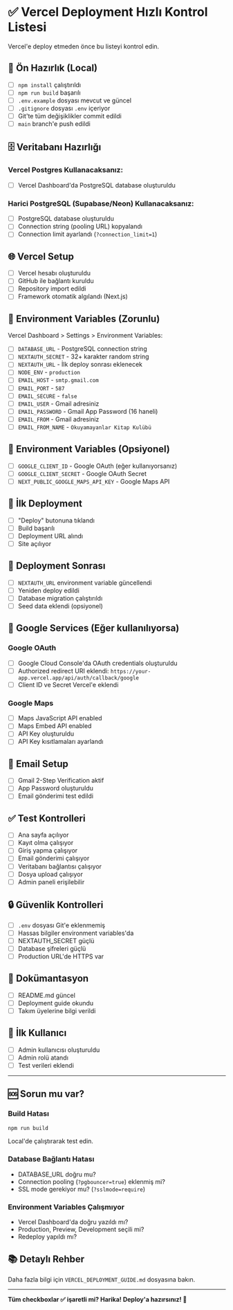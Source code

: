 # ✅ Vercel Deployment Hızlı Kontrol Listesi

Vercel'e deploy etmeden önce bu listeyi kontrol edin.

## 🔧 Ön Hazırlık (Local)

- [ ] `npm install` çalıştırıldı
- [ ] `npm run build` başarılı
- [ ] `.env.example` dosyası mevcut ve güncel
- [ ] `.gitignore` dosyası `.env` içeriyor
- [ ] Git'te tüm değişiklikler commit edildi
- [ ] `main` branch'e push edildi

## 🗄️ Veritabanı Hazırlığı

### Vercel Postgres Kullanacaksanız:

- [ ] Vercel Dashboard'da PostgreSQL database oluşturuldu

### Harici PostgreSQL (Supabase/Neon) Kullanacaksanız:

- [ ] PostgreSQL database oluşturuldu
- [ ] Connection string (pooling URL) kopyalandı
- [ ] Connection limit ayarlandı (`?connection_limit=1`)

## 🌐 Vercel Setup

- [ ] Vercel hesabı oluşturuldu
- [ ] GitHub ile bağlantı kuruldu
- [ ] Repository import edildi
- [ ] Framework otomatik algılandı (Next.js)

## 🔐 Environment Variables (Zorunlu)

Vercel Dashboard > Settings > Environment Variables:

- [ ] `DATABASE_URL` - PostgreSQL connection string
- [ ] `NEXTAUTH_SECRET` - 32+ karakter random string
- [ ] `NEXTAUTH_URL` - İlk deploy sonrası eklenecek
- [ ] `NODE_ENV` - `production`
- [ ] `EMAIL_HOST` - `smtp.gmail.com`
- [ ] `EMAIL_PORT` - `587`
- [ ] `EMAIL_SECURE` - `false`
- [ ] `EMAIL_USER` - Gmail adresiniz
- [ ] `EMAIL_PASSWORD` - Gmail App Password (16 haneli)
- [ ] `EMAIL_FROM` - Gmail adresiniz
- [ ] `EMAIL_FROM_NAME` - `Okuyamayanlar Kitap Kulübü`

## 🔧 Environment Variables (Opsiyonel)

- [ ] `GOOGLE_CLIENT_ID` - Google OAuth (eğer kullanıyorsanız)
- [ ] `GOOGLE_CLIENT_SECRET` - Google OAuth Secret
- [ ] `NEXT_PUBLIC_GOOGLE_MAPS_API_KEY` - Google Maps API

## 🚀 İlk Deployment

- [ ] "Deploy" butonuna tıklandı
- [ ] Build başarılı
- [ ] Deployment URL alındı
- [ ] Site açılıyor

## 🔄 Deployment Sonrası

- [ ] `NEXTAUTH_URL` environment variable güncellendi
- [ ] Yeniden deploy edildi
- [ ] Database migration çalıştırıldı
- [ ] Seed data eklendi (opsiyonel)

## 🔑 Google Services (Eğer kullanılıyorsa)

### Google OAuth

- [ ] Google Cloud Console'da OAuth credentials oluşturuldu
- [ ] Authorized redirect URI eklendi: `https://your-app.vercel.app/api/auth/callback/google`
- [ ] Client ID ve Secret Vercel'e eklendi

### Google Maps

- [ ] Maps JavaScript API enabled
- [ ] Maps Embed API enabled
- [ ] API Key oluşturuldu
- [ ] API Key kısıtlamaları ayarlandı

## 📧 Email Setup

- [ ] Gmail 2-Step Verification aktif
- [ ] App Password oluşturuldu
- [ ] Email gönderimi test edildi

## ✅ Test Kontrolleri

- [ ] Ana sayfa açılıyor
- [ ] Kayıt olma çalışıyor
- [ ] Giriş yapma çalışıyor
- [ ] Email gönderimi çalışıyor
- [ ] Veritabanı bağlantısı çalışıyor
- [ ] Dosya upload çalışıyor
- [ ] Admin paneli erişilebilir

## 🔒 Güvenlik Kontrolleri

- [ ] `.env` dosyası Git'e eklenmemiş
- [ ] Hassas bilgiler environment variables'da
- [ ] NEXTAUTH_SECRET güçlü
- [ ] Database şifreleri güçlü
- [ ] Production URL'de HTTPS var

## 📝 Dokümantasyon

- [ ] README.md güncel
- [ ] Deployment guide okundu
- [ ] Takım üyelerine bilgi verildi

## 🎯 İlk Kullanıcı

- [ ] Admin kullanıcısı oluşturuldu
- [ ] Admin rolü atandı
- [ ] Test verileri eklendi

---

## 🆘 Sorun mu var?

### Build Hatası

```powershell
npm run build
```

Local'de çalıştırarak test edin.

### Database Bağlantı Hatası

- DATABASE_URL doğru mu?
- Connection pooling (`?pgbouncer=true`) eklenmiş mi?
- SSL mode gerekiyor mu? (`?sslmode=require`)

### Environment Variables Çalışmıyor

- Vercel Dashboard'da doğru yazıldı mı?
- Production, Preview, Development seçili mi?
- Redeploy yapıldı mı?

## 📚 Detaylı Rehber

Daha fazla bilgi için `VERCEL_DEPLOYMENT_GUIDE.md` dosyasına bakın.

---

**Tüm checkboxlar ✅ işaretli mi? Harika! Deploy'a hazırsınız! 🚀**
